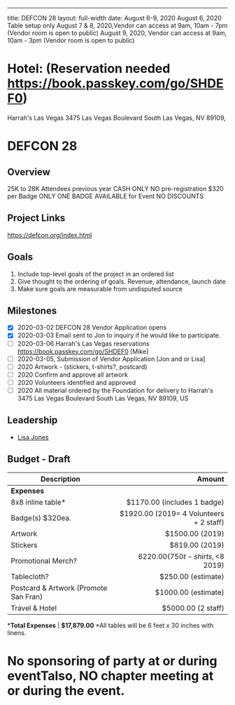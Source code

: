 ---

title: DEFCON 28
layout: full-width
date: August 6-9, 2020
August 6, 2020 Table setup only
August 7 & 8, 2020,Vendor can access at 9am, 10am - 7pm (Vendor room is open to public)
August 9, 2020, Vendor can access at 9am,  10am - 3pm (Vendor room is open to public)

# Hotel: (Reservation needed https://book.passkey.com/go/SHDEF0)
Harrah's Las Vegas
3475 Las Vegas Boulevard South
Las Vegas, NV 89109, 

# DEFCON 28

## Overview
25K to 28K Attendees previous year
CASH ONLY
NO pre-registration
$320 per Badge 
ONLY ONE BADGE AVAILABLE for Event
NO DISCOUNTS


## Project Links

https://defcon.org/index.html

## Goals

1. Include top-level goals of the project in an ordered list
2. Give thought to the ordering of goals. Revenue, attendance, launch date
3. Make sure goals are measurable from undisputed source

## Milestones

- [X] 2020-03-02 DEFCON 28 Vendor Application opens
- [X] 2020-03-03 Email sent to Jon to inquiry if he would like to participate. 
- [ ] 2020-03-06 Harrah's Las Vegas reservations https://book.passkey.com/go/SHDEF0 [Mike]
- [ ] 2020-03-05, Submission of Vendor Application [Jon and or Lisa]
- [ ] 2020 Artwork - (stickers, t-shirts?, postcard) 
- [ ] 2020 Confirm and approve all artwork 
- [ ] 2020 Volunteers identified and approved
- [ ] 2020 All material ordered by the Foundation for delivery to Harrah's 3475 Las Vegas Boulevard South Las Vegas, NV 89109, US
## Leadership

* [Lisa Jones](mailto:lisa.jones@owasp.com?subject=DEFCON%20Project)

## Budget - Draft

Description                              | Amount
--------------                           | ----:
**Expenses**                             | 
8x8 inline table*                        | $1170.00 (includes 1 badge)
Badge(s) $320ea.                         | $1920.00 (2019= 4 Volunteers + 2 staff)
Artwork                                  | $1500.00 (2019)
Stickers                                 | $819.00 (2019)
Promotional Merch?                       | $6220.00 (750 t-shirts, <$8 2019)
Tablecloth?                              | $250.00 (estimate)
Postcard & Artwork (Promote San Fran)    | $1000.00 (estimate)
Travel & Hotel                           | $5000.00 (2 staff)


***Total Expenses**    | **$17,879.00**
*All tables will be 6 feet x 30 inches with linens.
# No sponsoring of party at or during eventTalso, NO chapter meeting at or during the event.
